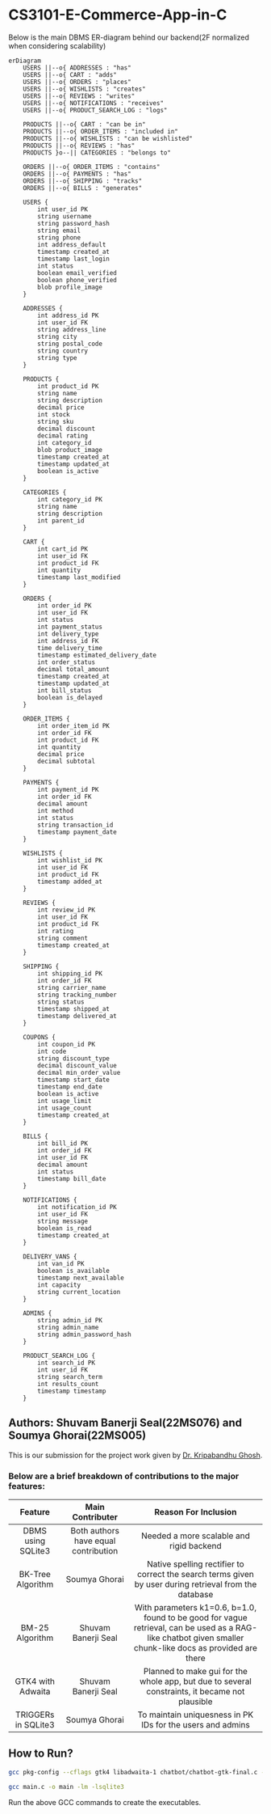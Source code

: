 # CS3101-E-Commerce-App-in-C
Below is the main DBMS ER-diagram behind our backend(2F normalized when considering scalability)
```mermaid
erDiagram
    USERS ||--o{ ADDRESSES : "has"
    USERS ||--o{ CART : "adds"
    USERS ||--o{ ORDERS : "places"
    USERS ||--o{ WISHLISTS : "creates"
    USERS ||--o{ REVIEWS : "writes"
    USERS ||--o{ NOTIFICATIONS : "receives"
    USERS ||--o{ PRODUCT_SEARCH_LOG : "logs"

    PRODUCTS ||--o{ CART : "can be in"
    PRODUCTS ||--o{ ORDER_ITEMS : "included in"
    PRODUCTS ||--o{ WISHLISTS : "can be wishlisted"
    PRODUCTS ||--o{ REVIEWS : "has"
    PRODUCTS }o--|| CATEGORIES : "belongs to"

    ORDERS ||--o{ ORDER_ITEMS : "contains"
    ORDERS ||--o{ PAYMENTS : "has"
    ORDERS ||--o{ SHIPPING : "tracks"
    ORDERS ||--o{ BILLS : "generates"

    USERS {
        int user_id PK
        string username
        string password_hash
        string email
        string phone
        int address_default
        timestamp created_at
        timestamp last_login
        int status
        boolean email_verified
        boolean phone_verified
        blob profile_image
    }

    ADDRESSES {
        int address_id PK
        int user_id FK
        string address_line
        string city
        string postal_code
        string country
        string type
    }

    PRODUCTS {
        int product_id PK
        string name
        string description
        decimal price
        int stock
        string sku
        decimal discount
        decimal rating
        int category_id
        blob product_image
        timestamp created_at
        timestamp updated_at
        boolean is_active
    }

    CATEGORIES {
        int category_id PK
        string name
        string description
        int parent_id
    }

    CART {
        int cart_id PK
        int user_id FK
        int product_id FK
        int quantity
        timestamp last_modified
    }

    ORDERS {
        int order_id PK
        int user_id FK
        int status
        int payment_status
        int delivery_type
        int address_id FK
        time delivery_time
        timestamp estimated_delivery_date
        int order_status
        decimal total_amount
        timestamp created_at
        timestamp updated_at
        int bill_status
        boolean is_delayed
    }

    ORDER_ITEMS {
        int order_item_id PK
        int order_id FK
        int product_id FK
        int quantity
        decimal price
        decimal subtotal
    }

    PAYMENTS {
        int payment_id PK
        int order_id FK
        decimal amount
        int method
        int status
        string transaction_id
        timestamp payment_date
    }

    WISHLISTS {
        int wishlist_id PK
        int user_id FK
        int product_id FK
        timestamp added_at
    }

    REVIEWS {
        int review_id PK
        int user_id FK
        int product_id FK
        int rating
        string comment
        timestamp created_at
    }

    SHIPPING {
        int shipping_id PK
        int order_id FK
        string carrier_name
        string tracking_number
        string status
        timestamp shipped_at
        timestamp delivered_at
    }

    COUPONS {
        int coupon_id PK
        int code
        string discount_type
        decimal discount_value
        decimal min_order_value
        timestamp start_date
        timestamp end_date
        boolean is_active
        int usage_limit
        int usage_count
        timestamp created_at
    }

    BILLS {
        int bill_id PK
        int order_id FK
        int user_id FK
        decimal amount
        int status
        timestamp bill_date
    }

    NOTIFICATIONS {
        int notification_id PK
        int user_id FK
        string message
        boolean is_read
        timestamp created_at
    }

    DELIVERY_VANS {
        int van_id PK
        boolean is_available
        timestamp next_available
        int capacity
        string current_location
    }

    ADMINS {
        string admin_id PK
        string admin_name
        string admin_password_hash
    }

    PRODUCT_SEARCH_LOG {
        int search_id PK
        int user_id FK
        string search_term
        int results_count
        timestamp timestamp
    }
```


## Authors: Shuvam Banerji Seal(22MS076)  and Soumya Ghorai(22MS005)

This is our submission for the project work given by [Dr. Kripabandhu Ghosh](https://orcid.org/0000-0002-8130-1221).

### Below are a brief breakdown of contributions to the major features:

|Feature|Main Contributer|Reason For Inclusion|
|:---:|:---:|:---:|
|DBMS using SQLite3| Both authors have equal contribution| Needed a more scalable and rigid backend|
|BK-Tree Algorithm| Soumya Ghorai| Native spelling rectifier to correct the search terms given by user during retrieval from the database|
|BM-25 Algorithm| Shuvam Banerji Seal | With parameters k1=0.6, b=1.0, found to be good for vague retrieval, can be used as a RAG-like chatbot given smaller chunk-like docs as provided are there|
|GTK4 with Adwaita|Shuvam Banerji Seal|Planned to make gui for the whole app, but due to several constraints, it became not plausible|
|TRIGGERs in SQLite3|Soumya Ghorai| To maintain uniquesness in PK IDs for the users and admins|

## How to Run?
```bash
gcc pkg-config --cflags gtk4 libadwaita-1 chatbot/chatbot-gtk-final.c -o masterchatbot pkg-config --libs gtk4 libadwaita-1 -lm
```
```bash
gcc main.c -o main -lm -lsqlite3       
```
Run the above GCC commands to create the executables.
